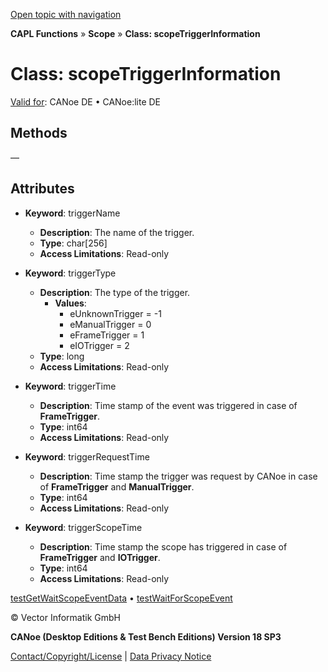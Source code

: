 [Open topic with navigation](../../../../../CANoeDEFamily.htm#Topics/CAPLFunctions/Scope/Classes/CAPLfunctionsScopeTriggerInformation.md)

**CAPL Functions** » **Scope** » **Class: scopeTriggerInformation**

# Class: scopeTriggerInformation

[Valid for](../../../Shared/FeatureAvailability.md): CANoe DE • CANoe:lite DE

## Methods

—

## Attributes

- **Keyword**: triggerName
  - **Description**: The name of the trigger.
  - **Type**: char[256]
  - **Access Limitations**: Read-only

- **Keyword**: triggerType
  - **Description**: The type of the trigger.
    - **Values**:
      - eUnknownTrigger = -1
      - eManualTrigger = 0
      - eFrameTrigger = 1
      - eIOTrigger = 2
  - **Type**: long
  - **Access Limitations**: Read-only

- **Keyword**: triggerTime
  - **Description**: Time stamp of the event was triggered in case of **FrameTrigger**.
  - **Type**: int64
  - **Access Limitations**: Read-only

- **Keyword**: triggerRequestTime
  - **Description**: Time stamp the trigger was request by CANoe in case of **FrameTrigger** and **ManualTrigger**.
  - **Type**: int64
  - **Access Limitations**: Read-only

- **Keyword**: triggerScopeTime
  - **Description**: Time stamp the scope has triggered in case of **FrameTrigger** and **IOTrigger**.
  - **Type**: int64
  - **Access Limitations**: Read-only

[testGetWaitScopeEventData](../../Test/Functions/CAPLfunctionTestGetWaitScopeEventData.md) • [testWaitForScopeEvent](../../Test/Functions/CAPLfunctionTestWaitForScopeEvent.md)

© Vector Informatik GmbH

**CANoe (Desktop Editions & Test Bench Editions) Version 18 SP3**

[Contact/Copyright/License](../../../Shared/ContactCopyrightLicense.md) | [Data Privacy Notice](https://www.vector.com/int/en/company/get-info/privacy-policy/)